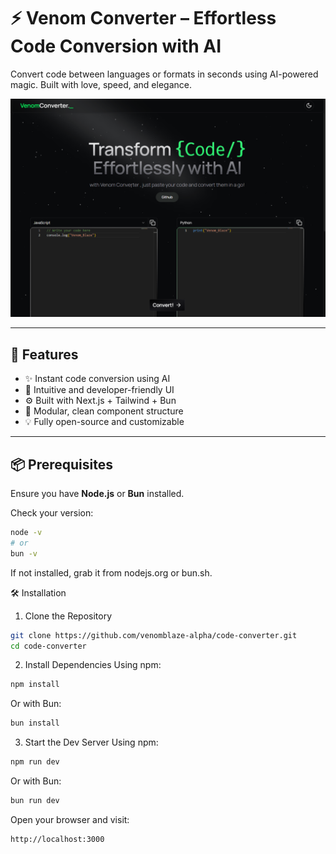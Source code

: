 # ⚡️ Venom Converter – Effortless Code Conversion with AI

Convert code between languages or formats in seconds using AI-powered magic. Built with love, speed, and elegance.  

![Screenshot](public/opengraph-image.jpg)

---

## 🚀 Features

- ✨ Instant code conversion using AI
- 🧠 Intuitive and developer-friendly UI
- ⚙️ Built with Next.js + Tailwind + Bun
- 🧩 Modular, clean component structure
- 💡 Fully open-source and customizable

---

## 📦 Prerequisites

Ensure you have **Node.js** or **Bun** installed.

Check your version:

```bash
node -v
# or
bun -v
```
If not installed, grab it from nodejs.org or bun.sh.

🛠️ Installation
1. Clone the Repository
```bash
git clone https://github.com/venomblaze-alpha/code-converter.git
cd code-converter
```

2. Install Dependencies
Using npm:
```bash
npm install
```
Or with Bun:
```bash
bun install
```

3. Start the Dev Server
Using npm:
```bash
npm run dev
```
Or with Bun:
```bash
bun run dev
```
Open your browser and visit:
```bash
http://localhost:3000
```
